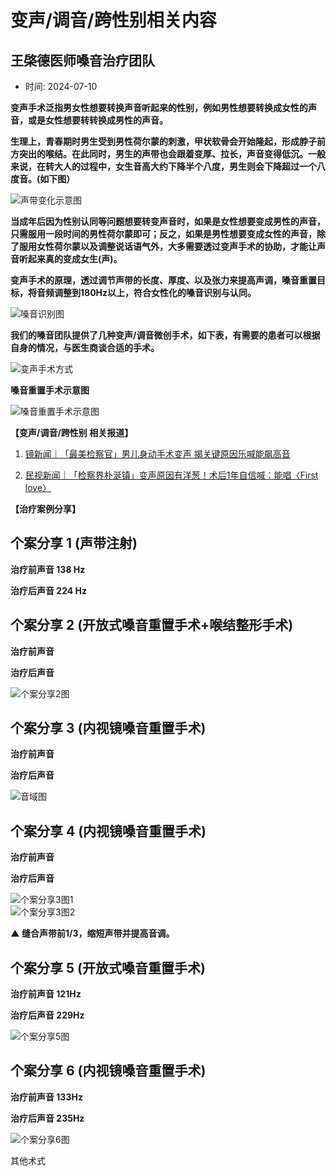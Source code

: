 # 变声/调音/跨性别相关内容

## 王棨德医师嗓音治疗团队

- 时间: 2024-07-10

**变声手术泛指男女性想要转换声音听起来的性别，例如男性想要转换成女性的声音，或是女性想要转转换成男性的声音。**

**生理上，青春期时男生受到男性荷尔蒙的刺激，甲状软骨会开始隆起，形成脖子前方突出的喉结。在此同时，男生的声带也会跟着变厚、拉长，声音变得低沉。一般来说，在转大人的过程中，女生音高大约下降半个八度，男生则会下降超过一个八度音。(如下图）**

![声带变化示意图](http://admin.voicedoctor.tw/uploads/%E8%A1%93%E5%BC%8F/%E8%AE%8A%E8%81%B2%E6%89%8B%E8%A1%93/%E5%9C%96%E7%89%871.png)

**当成年后因为性别认同等问题想要转变声音时，如果是女性想要变成男性的声音，只需服用一段时间的男性荷尔蒙即可；反之，如果是男性想要变成女性的声音，除了服用女性荷尔蒙以及调整说话语气外，大多需要透过变声手术的协助，才能让声音听起来真的变成女生(声)。**

**变声手术的原理，透过调节声带的长度、厚度、以及张力来提高声调，嗓音重置目标，将音频调整到180Hz以上，符合女性化的嗓音识别与认同。**

![嗓音识别图](http://admin.voicedoctor.tw/uploads/術式/變聲手術/嗓音識別.png)

**我们的嗓音团队提供了几种变声/调音微创手术，如下表，有需要的患者可以根据自身的情况，与医生商谈合适的手术。**

![变声手术方式](http://admin.voicedoctor.tw/uploads/術式/變聲手術/變聲手術方式.png)

**嗓音重置手术示意图**

![嗓音重置手术示意图](http://admin.voicedoctor.tw/uploads/%E8%A1%93%E5%BC%8F/%E8%AE%8A%E8%81%B2%E6%89%8B%E8%A1%93/%E6%89%8B%E8%A1%93%E7%A4%BA%E6%84%8F%E5%9C%96.png)

**【变声/调音/跨性别 相关报道】**

1. [镜新闻｜「最美检察官」男儿身动手术变声 揭关键原因乐喊能飙高音](https://tw.news.yahoo.com/%E6%9C%80%E7%BE%8E%E6%AA%A2%E5%AF%9F%E5%AE%98-%E7%94%B7%E5%85%92%E8%BA%AB%E5%8B%95%E6%89%8B%E8%A1%93%E8%AE%8A%E8%81%B2-%E6%8F%AD%E9%97%9C%E9%8D%B5%E5%8E%9F%E5%9B%A0%E6%A8%82%E5%96%8A%E8%83%BD%E9%A3%86%E9%AB%98%E9%9F%B3-121259428.html)

2. [民视新闻｜「检察界朴涎镇」变声原因有洋葱！术后1年自信喊：能唱〈First love〉](https://www.ftvnews.com.tw/news/detail/2023601W0274)

**【治疗案例分享】**

## **个案分享 1 (声带注射)**

**治疗前声音 138 Hz**

**治疗后声音 224 Hz**

## **个案分享 2 (开放式嗓音重置手术+喉结整形手术)**

**治疗前声音**

**治疗后声音**

![个案分享2图](http://admin.voicedoctor.tw/uploads/術式/變聲手術/個案2圖.jpg)

## **个案分享 3 (内视镜嗓音重置手术)**

**治疗前声音**

**治疗后声音**

![音域图](http://admin.voicedoctor.tw/uploads/術式/變聲手術/音域图1.jpg)

## **个案分享 4 (内视镜嗓音重置手术)**

**治疗前声音**

**治疗后声音**

![个案分享3图1](http://admin.voicedoctor.tw/uploads/術式/變聲手術/個案3_1.jpg)  
![个案分享3图2](http://admin.voicedoctor.tw/uploads/%E8%A1%93%E5%BC%8F/%E8%AE%8A%E8%81%B2%E6%89%8B%E8%A1%93/%E5%80%8B%E6%A1%883_2.jpg)  

**▲ 缝合声带前1/3，缩短声带并提高音调。**

## **个案分享 5 (开放式嗓音重置手术)**

**治疗前声音 121Hz**

**治疗后声音 229Hz**

![个案分享5图](http://admin.voicedoctor.tw/uploads/%E8%A1%93%E5%BC%8F/%E8%AE%8A%E8%81%B2%E6%89%8B%E8%A1%93/case5_%E6%84%9F%E8%AC%9D%E5%87%BD.png)

## **个案分享 6 (内视镜嗓音重置手术)**

**治疗前声音 133Hz**

**治疗后声音 235Hz**

![个案分享6图](http://admin.voicedoctor.tw/uploads/術式/變聲手術/case6._感謝函.png)

其他术式